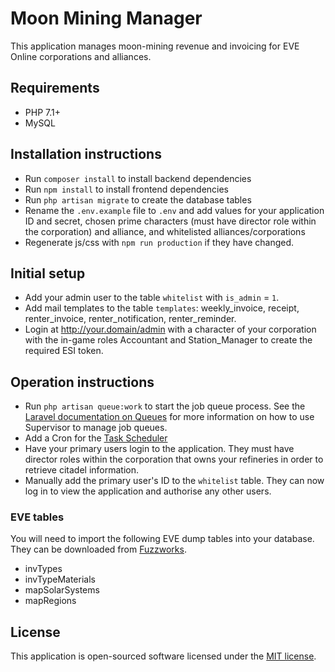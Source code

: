 # Moon Mining Manager

This application manages moon-mining revenue and invoicing for EVE Online corporations and alliances.

## Requirements

* PHP 7.1+
* MySQL

## Installation instructions

* Run `composer install` to install backend dependencies
* Run `npm install` to install frontend dependencies
* Run `php artisan migrate` to create the database tables
* Rename the `.env.example` file to `.env` and add values for your application ID and secret, chosen prime characters 
  (must have director role within the corporation) and alliance, and whitelisted alliances/corporations
* Regenerate js/css with `npm run production` if they have changed.

## Initial setup

- Add your admin user to the table `whitelist` with `is_admin` = `1`.
- Add mail templates to the table `templates`: weekly_invoice, receipt, renter_invoice, renter_notification, 
  renter_reminder.
- Login at http://your.domain/admin with a character of your corporation with the in-game roles 
  Accountant and Station_Manager to create the required ESI token.

## Operation instructions

* Run `php artisan queue:work` to start the job queue process. See the 
  [Laravel documentation on Queues](https://laravel.com/docs/5.5/queues) for more information on how to use 
  Supervisor to manage job queues.
* Add a Cron for the [Task Scheduler](https://laravel.com/docs/5.5/scheduling)
* Have your primary users login to the application. They must have director roles within the corporation that owns 
  your refineries in order to retrieve citadel information.
* Manually add the primary user's ID to the `whitelist` table. They can now log in to view the application and 
  authorise any other users.

### EVE tables

You will need to import the following EVE dump tables into your database. They can be downloaded from 
[Fuzzworks](https://www.fuzzwork.co.uk/dump/latest/).

* invTypes
* invTypeMaterials
* mapSolarSystems
* mapRegions

## License

This application is open-sourced software licensed under the [MIT license](http://opensource.org/licenses/MIT).
